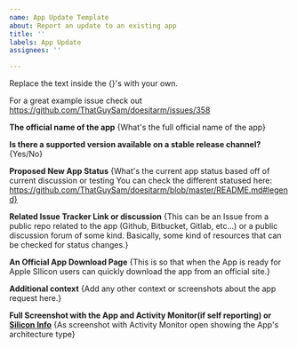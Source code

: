 ```yaml
---
name: App Update Template
about: Report an update to an existing app
title: ''
labels: App Update
assignees: ''

---
```



Replace the text inside the {}'s with your own. 

For a great example issue check out https://github.com/ThatGuySam/doesitarm/issues/358


**The official name of the app**
{What's the full official name of the app}

**Is there a supported version available on a stable release channel?**
{Yes/No}

**Proposed New App Status**
{What's the current app status based off of current discussion or testing
You can check the different statused here: https://github.com/ThatGuySam/doesitarm/blob/master/README.md#legend}

**Related Issue Tracker Link or discussion**
{This can be an Issue from a public repo related to the app (Github, Bitbucket, Gitlab, etc...) or a public discussion forum of some kind. Basically, some kind of resources that can be checked for status changes.}

**An Official App Download Page**
{This is so that when the App is ready for Apple SIlicon users can quickly download the app from an official site.}

**Additional context**
{Add any other context or screenshots about the app request here.}


**Full Screenshot with the App and Activity Monitor(if self reporting) or [Silicon Info](https://github.com/billycastelli/Silicon-Info)**
{As screenshot with Activity Monitor open showing the App's architecture type}



